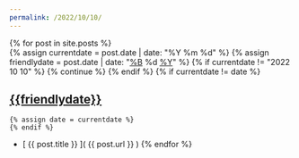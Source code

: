 ```yaml
---
permalink: /2022/10/10/
---
```

{% for post in site.posts %}  
    {% assign currentdate = post.date | date: "%Y %m %d" %}
    {% assign friendlydate = post.date | date: "[%B](..) %d [%Y](../..)" %}
    {% if currentdate != "2022 10 10" %}
        {% continue %}
    {% endif %}
    {% if currentdate != date %}
## [{{friendlydate}}](.)
    {% assign date = currentdate %} 
    {% endif %}
* [ {{ post.title }} ]( {{ post.url }} )
{% endfor %}
